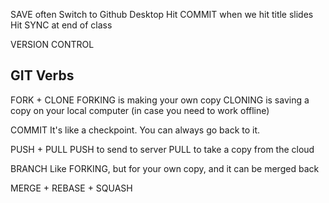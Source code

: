 SAVE often
Switch to Github Desktop
Hit COMMIT when we hit title slides
Hit SYNC at end of class

VERSION CONTROL

GIT Verbs
------------
FORK + CLONE
    FORKING is making your own copy
    CLONING is saving a copy on your local computer (in case you need to work offline)

COMMIT
    It's like a checkpoint. You can always go back to it.

PUSH + PULL
    PUSH to send to server
    PULL to take a copy from the cloud

BRANCH
    Like FORKING, but for your own copy, and it can be merged back

MERGE + REBASE + SQUASH
    